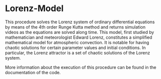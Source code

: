 # Lorenz-Model

This procedure solves the Lorenz system of ordinary differential equations by means of the 4th order Runge Kutta method
and returns simulation videos as the equations are solved along time. This model, first studied by 
mathematician and meteorologist Edward Lorenz, constitutes a simplified mathematical model for atmospheric convection.
It is notable for having chaotic solutions for certain parameter values and initial conditions. In particular, the Lorenz
attractor is a set of chaotic solutions of the Lorenz system. 

More information about the execution of this procedure can be found in the documentation of the code.
